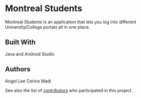 # Montreal Students

Montreal Students is an application that lets you log into different University/College portals all in one place.

## Built With

Java and Android Studio

## Authors

Angel Lee
Cerine Madi

See also the list of [contributors](https://github.com/mcerine/MontrealStudents/graphs/contributors) who participated in this project.
